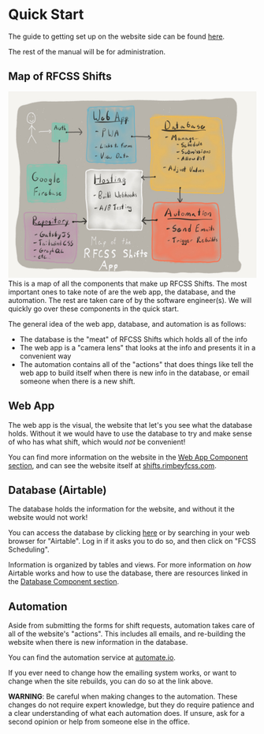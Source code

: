 # Quick Start

The guide to getting set up on the website side can be found [here](https://rimbeyfcss.github.io/presentations/rfcss-shifts.html#/).

The rest of the manual will be for administration.

## Map of RFCSS Shifts
![Map of RFCSS Shifts](static/service_map.jpeg)
This is a map of all the components that make up RFCSS Shifts. The most important ones to take note of are the web app, the database, and the automation. The rest are taken care of by the software engineer(s). We will quickly go over these components in the quick start.

The general idea of the web app, database, and automation is as follows: 

- The database is the "meat" of RFCSS Shifts which holds all of the info
- The web app is a "camera lens" that looks at the info and presents it in a convenient way
- The automation contains all of the "actions" that does things like tell the web app to build itself when there is new info in the database, or email someone when there is a new shift.

## Web App
The web app is the visual, the website that let's you see what the database holds. Without it we would have to use the database to try and make sense of who has what shift, which would *not* be convenient!

You can find more information on the website in the [Web App Component section](web_app/index.md), and can see the website itself at [shifts.rimbeyfcss.com](https://shifts.rimbeyfcss.com/).

## Database (Airtable)
The database holds the information for the website, and without it the website would not work!

You can access the database by clicking [here](https://airtable.com/tblMMlV4LPKSQ6gWt/viwvpNOsMnnqNYsKA?blocks=hide) or by searching in your web browser for "Airtable". Log in if it asks you to do so, and then click on "FCSS Scheduling".

Information is organized by tables and views. For more information on *how* Airtable works and how to use the database, there are resources linked in the [Database Component section](/database).

## Automation
Aside from submitting the forms for shift requests, automation takes care of all of the website's "actions". This includes all emails, and re-building the website when there is new information in the database.

You can find the automation service at [automate.io](https://automate.io/app/dashboard).

If you ever need to change how the emailing system works, or want to change when the site rebuilds, you can do so at the link above.

**WARNING**: Be careful when making changes to the automation. These changes do not require expert knowledge, but they do require patience and a clear understanding of what each automation does. If unsure, ask for a second opinion or help from someone else in the office.
